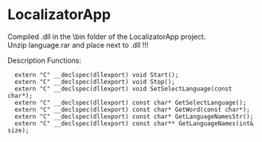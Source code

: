 # LocalizatorApp

Compiled .dll in the \bin folder of the LocalizatorApp project.  
Unzip language.rar and place next to .dll !!!

Description Functions:
```
  extern "C" __declspec(dllexport) void Start();
  extern "C" __declspec(dllexport) void Stop();
  extern "C" __declspec(dllexport) void SetSelectLanguage(const char*);
  extern "C" __declspec(dllexport) const char* GetSelectLanguage();
  extern "C" __declspec(dllexport) const char* GetWord(const char*);
  extern "C" __declspec(dllexport) const char* GetLanguageNamesStr();
  extern "C" __declspec(dllexport) const char** GetLanguageNames(int& size);
```
